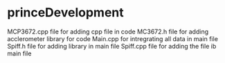 # princeDevelopment
MCP3672.cpp file for adding cpp file in code
MC3672.h file for adding acclerometer library for code
Main.cpp for intregrating all data in main file
Spiff.h file for adding library in main file
Spiff.cpp file for adding the file ib main file
